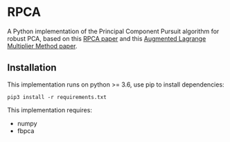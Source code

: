 # RPCA
A Python implementation of the Principal Component Pursuit algorithm for robust PCA, based on this [RPCA paper]() and this [Augmented Lagrange Multiplier Method paper]().

## Installation
This implementation runs on python >= 3.6, use pip to install dependencies:
```
pip3 install -r requirements.txt
```
This implementation requires:
 - numpy
 - fbpca